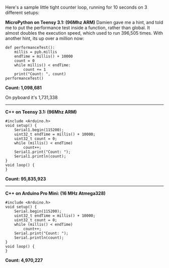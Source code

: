 Here's a sample little tight counter loop, running for 10 seconds on 3 different setups:

**MicroPython on Teensy 3.1: (96Mhz ARM)**
Damien gave me a hint, and told me to put the performance test inside a function, rather than global. It almost doubles the execution speed, which used to run 396,505 times. With another hint, its up over a million now:

    def performanceTest():
        millis = pyb.millis
        endTime = millis() + 10000
        count = 0
        while millis() < endTime:
            count += 1
        print("Count: ", count)
    performanceTest()

**Count:  1,098,681**

On pyboard it's 1,731,338

***

**C++ on Teensy 3.1: (96Mhz ARM)**

    #include <Arduino.h>  
    void setup() {  
        Serial1.begin(115200);  
        uint32_t endTime = millis() + 10000;  
        uint32_t count = 0;  
        while (millis() < endTime)  
            count++;  
        Serial1.print("Count: ");  
        Serial1.println(count);  
    }  
    void loop() {  
    }  

**Count: 95,835,923**

***

**C++ on Arduino Pro Mini: (16 MHz Atmega328)**

    #include <Arduino.h>  
    void setup() {  
        Serial.begin(115200);  
        uint32_t endTime = millis() + 10000;  
        uint32_t count = 0;  
        while (millis() < endTime)  
            count++;  
        Serial.print("Count: ");  
        Serial.println(count);  
    }  
    void loop() {  
    }  

**Count: 4,970,227**
